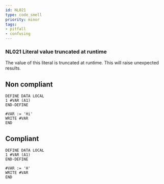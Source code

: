 ```yaml
---
id: NL021
type: code_smell
priority: minor
tags:
- pitfall 
- confusing 
---
```


### NL021 Literal value truncated at runtime
The value of this literal is truncated at runtime. This will raise unexpected results.

## Non compliant

```natural
DEFINE DATA LOCAL
1 #VAR (A1)
END-DEFINE

#VAR := 'Hi'
WRITE #VAR
END
```

## Compliant

```natural
DEFINE DATA LOCAL
1 #VAR (A1)
END-DEFINE

#VAR := 'H'
WRITE #VAR
END
```
